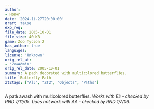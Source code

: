 ```yaml
---
author:
- Honor
date: '2024-11-27T20:00:00'
draft: false
exp_req:
file_date: 2005-10-01
file_size: 40 KB
game: Zoo Tycoon 2
has_author: true
languages:
license: 'Unknown'
orig_rel_at:
- 'ZooAdmin'
orig_rel_date: 2005-10-01
summary: A path decorated with multicolored butterflies.
title: Butterfly Path
zt2tags: ["All", "ZT2", "Objects", "Paths"]
---
```

A path awash with multicolored butterflies. *Works with ES - checked by RND 7/11/05.* *Does not work with AA - checked by RND 1/7/06.*
